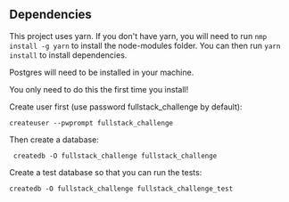 ## Dependencies

This project uses yarn. If you don't have yarn, you will need to run `nmp install -g yarn` to install the node-modules folder. You can then run `yarn install` to install dependencies.

Postgres will need to be installed in your machine.

You only need to do this the first time you install!

Create user first (use password fullstack_challenge by default):

`createuser --pwprompt fullstack_challenge`

Then create a database:

` createdb -O fullstack_challenge fullstack_challenge`

Create a test database so that you can run the tests:

`createdb -O fullstack_challenge fullstack_challenge_test`
